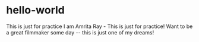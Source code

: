 # hello-world
This is just for practice
I am Amrita Ray - This is just for practice!
Want to be a great filmmaker some day -- this is just one of my dreams!

